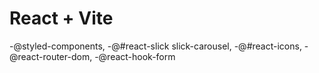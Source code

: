 # React + Vite

-@styled-components,
-@#react-slick slick-carousel,
-@#react-icons,
-@react-router-dom,
-@react-hook-form
